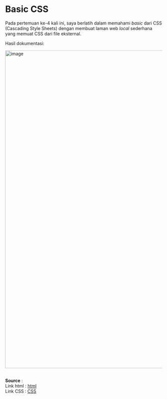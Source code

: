 # Basic CSS

Pada pertemuan ke-4 kali ini, saya berlatih dalam memahami _basic_ dari CSS (Cascading Style Sheets) dengan membuat laman web _local_ sederhana yang memuat CSS dari 
file eksternal. 

Hasil dokumentasi:

<img width="1919" height="1017" alt="image" src="https://github.com/user-attachments/assets/7ad8bbc4-a42f-494e-8e6b-c8c919c6ec7e" />

<br>
<br>

**Source** :
<br>
Link html : [html](a.html)
<br>
Link CSS : [CSS](style.css)

